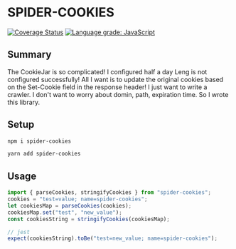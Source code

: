 # SPIDER-COOKIES

[![Coverage Status](https://coveralls.io/repos/github/Jannchie/spider-cookies/badge.svg?branch=main)](https://coveralls.io/github/Jannchie/spider-cookies?branch=main) [![Language grade: JavaScript](https://img.shields.io/lgtm/grade/javascript/g/Jannchie/spider-cookies.svg?logo=lgtm&logoWidth=18)](https://lgtm.com/projects/g/Jannchie/spider-cookies/context:javascript)

## Summary

The CookieJar is so complicated! I configured half a day Leng is not configured successfully! All I want is to update the original cookies based on the Set-Cookie field in the response header! I just want to write a crawler. I don't want to worry about domin, path, expiration time. So I wrote this library.

## Setup

``` bash
npm i spider-cookies
```

``` bash
yarn add spider-cookies
```

## Usage

``` ts
import { parseCookies, stringifyCookies } from "spider-cookies";
cookies = "test=value; name=spider-cookies";
let cookiesMap = parseCookies(cookies);
cookiesMap.set("test", "new_value");
const cookiesString = stringifyCookies(cookiesMap);

// jest
expect(cookiesString).toBe("test=new_value; name=spider-cookies");
```
